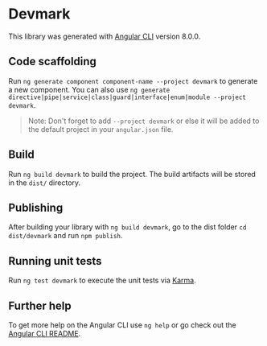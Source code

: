 # Devmark

This library was generated with [Angular CLI](https://github.com/angular/angular-cli) version 8.0.0.

## Code scaffolding

Run `ng generate component component-name --project devmark` to generate a new component. You can also use `ng generate directive|pipe|service|class|guard|interface|enum|module --project devmark`.
> Note: Don't forget to add `--project devmark` or else it will be added to the default project in your `angular.json` file. 

## Build

Run `ng build devmark` to build the project. The build artifacts will be stored in the `dist/` directory.

## Publishing

After building your library with `ng build devmark`, go to the dist folder `cd dist/devmark` and run `npm publish`.

## Running unit tests

Run `ng test devmark` to execute the unit tests via [Karma](https://karma-runner.github.io).

## Further help

To get more help on the Angular CLI use `ng help` or go check out the [Angular CLI README](https://github.com/angular/angular-cli/blob/master/README.md).
